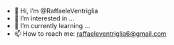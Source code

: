 - 👋 Hi, I’m @RaffaeleVentriglia
- 👀 I’m interested in ...
- 🌱 I’m currently learning ...
- 📫 How to reach me: raffaeleventriglia6@gmail.com

<!---
RaffaeleVentriglia/RaffaeleVentriglia is a ✨ special ✨ repository because its `README.md` (this file) appears on your GitHub profile.
You can click the Preview link to take a look at your changes.
--->
